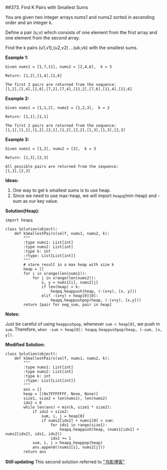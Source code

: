 ##373. Find K Pairs with Smallest Sums 

You are given two integer arrays nums1 and nums2 sorted in ascending order and an integer k.

Define a pair (u,v) which consists of one element from the first array and one element from the second array.

Find the k pairs (u1,v1),(u2,v2) ...(uk,vk) with the smallest sums.

**Example 1:**

    Given nums1 = [1,7,11], nums2 = [2,4,6],  k = 3
    
    Return: [1,2],[1,4],[1,6]
    
    The first 3 pairs are returned from the sequence:
    [1,2],[1,4],[1,6],[7,2],[7,4],[11,2],[7,6],[11,4],[11,6]
**Example 2:**

    Given nums1 = [1,1,2], nums2 = [1,2,3],  k = 2
    
    Return: [1,1],[1,1]
    
    The first 2 pairs are returned from the sequence:
    [1,1],[1,1],[1,2],[2,1],[1,2],[2,2],[1,3],[1,3],[2,3]
**Example 3:**
   
    Given nums1 = [1,2], nums2 = [3],  k = 3 
    
    Return: [1,3],[2,3]
    
    All possible pairs are returned from the sequence:
    [1,3],[2,3]
    
**Ideas:**

1. One way to get k smallest sums is to use heap.
2. Since we need to use max-heap, we will import `heapq`(min-heap) and -sum as our key value.

**Solution(Heap):**

    import heapq
    
    class Solution(object):
        def kSmallestPairs(self, nums1, nums2, k):
            """
            :type nums1: List[int]
            :type nums2: List[int]
            :type k: int
            :rtype: List[List[int]]
            """
            # store result in a max heap with size k
            heap = []
            for i in xrange(len(nums1)):
                for j in xrange(len(nums2)):
                    x, y = nums1[i], nums2[j]
                    if len(heap) < k:
                        heapq.heappush(heap, (-(x+y), [x, y]))
                    elif -(x+y) > heap[0][0]:
                        heapq.heappushpop(heap, (-(x+y), [x,y]))
            return [pair for neg_sum, pair in heap]
            
**Notes:**

Just be careful of using `heappushpop`, whenever `sum < heap[0]`, we push in `sum`. Therefore, `when -sum > heap[0]: heapq.heappushpop(heap, (-sum, [x, y])`.

**Modified Solution:**

    class Solution(object):
        def kSmallestPairs(self, nums1, nums2, k):
            """
            :type nums1: List[int]
            :type nums2: List[int]
            :type k: int
            :rtype: List[List[int]]
            """
            ans = []
            heap = [(0x7FFFFFFF, None, None)]
            size1, size2 = len(nums1), len(nums2)
            idx2 = 0
            while len(ans) < min(k, size1 * size2):
                if idx2 < size2:
                    sum, i, j = heap[0]
                    if nums2[idx2] + nums1[0] < sum:
                        for idx1 in range(size1):
                            heapq.heappush(heap, (nums1[idx1] + nums2[idx2], idx1, idx2))
                        idx2 += 1
                sum, i, j = heapq.heappop(heap)
                ans.append((nums1[i], nums2[j]))
            return ans

**Still updating** This second solution referred to ["书影博客"](http://bookshadow.com/weblog/2016/07/07/leetcode-find-k-pairs-with-smallest-sums/)    

    




















